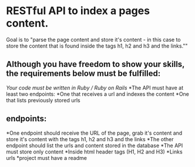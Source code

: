 # RESTful API to index a pages content.

Goal is to "parse the page content and store it's content - in this case to store the content that is found inside the tags h1, h2 and h3 and the links.""

## Although you have freedom to show your skills, the requirements below must be fulfilled:

*Your code must be written in Ruby / Ruby on Rails*
*The API must have at least two endpoints:
*One that receives a url and indexes the content
*One that lists previously stored urls

## endpoints:

*One endpoint should receive the URL of the page, grab it's content and store it's content with the tags h1, h2 and h3 and the links
*The other endpoint should list the urls and content stored in the database
*The API must store only content
*Inside html header tags (H1, H2 and H3)
*Links urls
*project must have a readme
